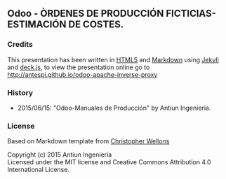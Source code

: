 ## Odoo - ÒRDENES DE PRODUCCIÓN FICTICIAS-ESTIMACIÓN DE COSTES.




### Credits

This presentation has been written in [HTML5](http://www.w3.org/TR/html5/) and
[Markdown](http://daringfireball.net/projects/markdown/) using
[Jekyll](http://jekyllrb.com/) and
[deck.js](http://imakewebthings.com/deck.js/),
to view the presentation online go to http://antespi.github.io/odoo-apache-inverse-proxy


### History

* 2015/06/15: "Odoo-Manuales de Producción" by Antiun Ingenieria.


### License

Based on Markdown template from [Christopher Wellons](https://github.com/skeeto)

Copyright (c) 2015 Antiun Ingenieria<br>
Licensed under the MIT license and Creative Commons Attribution 4.0 International License.


